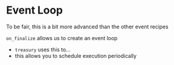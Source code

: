 # Event Loop

To be fair, this is a bit more advanced than the other event recipes

`on_finalize` allows us to create an event loop

* `treasury` uses this to...
* this allows you to schedule execution periodically